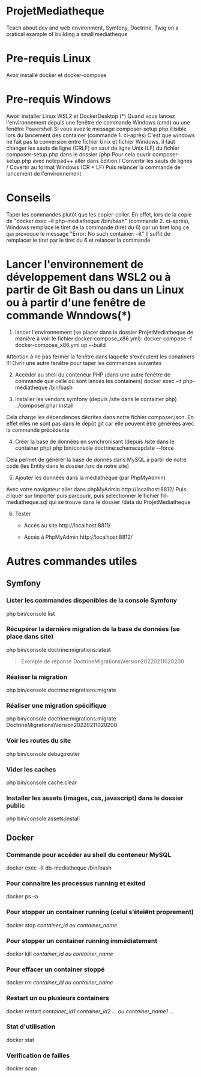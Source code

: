 # ProjetMediatheque
Teach about dev and web environment, Symfony, Doctrine, Twig on a pratical example of building a small mediatheque

# Pre-requis Linux
Avoir installé docker et docker-compose

# Pre-requis Windows
Awoir installer Linux WSL2 et DockerDesktop
(*) Quand vous lancez l'environnement depuis une fenêtre de commande Windows (cmd) ou une fenêtre Powershell 
Si vous avez le message composer-setup.php illisible lors du lancement des container (commande 1. ci-après)
C'est que windows ne fait pas la conversion entre fichier Unix et fichier Windows.
il faut changer les sauts de ligne (CRLF) en saut de ligne Unix (LF) du fichier composer-setup.php dans le dossier /php
Pour cela ouvrir composer-setup.php avec notepad++ aller dans Edition / Convertir les sauts de lignes / Covertir au format Windows (CR + LF)
Puis relancer la commande de lancement de l'environnement

# Conseils 
Taper les commandes plutôt que les copier-coller. En effet, lors de la copie de "docker exec –it php-mediatheque /bin/bash" (commande 2. ci-après),
Windows remplace le tiret de la commande (tiret du 6) par un tiret long ce qui provoque le message "Error: No such container: –it" 
Il suffit de remplacer le tiret par le tiret du 6 et relancer la commande

# Lancer l'environnement de développement dans WSL2 ou à partir de Git Bash ou dans un Linux ou à partir d'une fenêtre de commande Wnndows(*)

1. lancer l'environnement (se placer dans le dossier ProjetMediatheque de manière à voir le fichier docker-compose_x86.yml):
docker-compose -f docker-compose_x86.yml up --build

Attention à ne pas fermer la fenêtre dans laquelle s'exécutent les conatiners !!! 
Ovrir une autre fenêtre pour taper les commandes suivantes

2. Accéder au shell du conteneur PHP (dans une autre fenêtre de commande que celle où sont lancés les containers)
docker exec –it php-mediatheque /bin/bash

3. Installer les vendors symfony (depuis /site dans le container php)
../composer.phar install

Cela charge les dépendences décrites dans notre fichier composer.json. 
En effet elles ne sont pas dans le dépôt git car elle peuvent être générées avec la commande précédente

4. Créer la base de données en synchronisant (depuis /site dans le container php) 
php bin/console doctrine:schema:update --force

Cela permet de générer la base de donnés dans MySQL à partir de notre code (les Entity dans le dossier /src de notre site)

5. Ajouter les données dans la médiathèque (par PhpMyAdmin) 

Avec votre navigateur aller dans phpMyAdmin http://localhost:8812/
Puis cliquer sur Importer puis parcourir, puis sélectionner le fichier fill-mediatheque.sql qui se trouve dans le dossier /data du ProjetMediatheque

6. Tester

    - Accés au site http://localhost:8811/

    - Accés à PhpMyAdmin http://localhost:8812/

# Autres commandes utiles

## Symfony

### Lister les commandes disponibles de la console Symfony
php bin/console list

### Récupérer la dernière migration de la base de données (se place dans site) 
php bin/console doctrine:migrations:latest
> Exemple de réponse DoctrineMigrations\Version20220211020200

### Réaliser la migration
php bin/console doctrine:migrations:migrate

### Réaliser une migration spécifique
php bin/console doctrine:migrations:migrate DoctrineMigrations\Version20220211020200

### Voir les routes du site
php bin/console debug:router

### Vider les caches 
php bin/console cache:clear

### Installer les assets (images, css, javascript) dans le dossier public
php bin/console assets:install

## Docker 

### Commande pour accéder au shell du conteneur MySQL
docker exec –it db-mediatheque /bin/bash

### Pour connaitre les processus running et exited
docker ps –a

### Pour stopper un container running (celui s’étei#nt proprement)
docker stop *container_id ou container_name*

### Pour stopper un container running immédiatement
docker kill *container_id ou container_name*

### Pour effacer un container stoppé
docker rm *container_id ou container_name*

### Restart un ou plusieurs containers
docker restart *container_id1 container_id2 ... ou container_name1 ...*

### Stat d'utilisation
docker stat

### Verification de failles
docker scan
